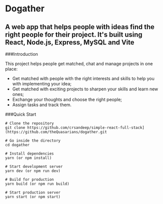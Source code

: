 # Dogather

## A web app that helps people with ideas find the right people for their project. It's built using React, Node.js, Express, MySQL and Vite 

###Introduction

This project helps people get matched, chat and manage projects in one place:

* Get matched with people with the right interests and skills to help you with implementing your idea;
* Get matched with exciting projects to sharpen your skills and learn new ones;
* Exchange your thoughts and choose the right people;
* Assign tasks and track them.

###Quick Start

```
# Clone the repository
git clone https://github.com/crsandeep/simple-react-full-stack](https://github.com/theQuasarians/dogather.git

# Go inside the directory
cd dogather

# Install dependencies
yarn (or npm install)

# Start development server
yarn dev (or npm run dev)

# Build for production
yarn build (or npm run build)

# Start production server
yarn start (or npm start)
``` 

